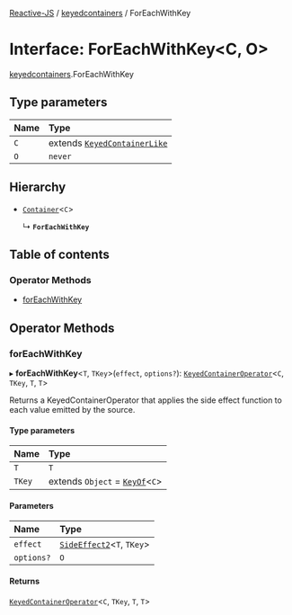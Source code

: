 [Reactive-JS](../README.md) / [keyedcontainers](../modules/keyedcontainers.md) / ForEachWithKey

# Interface: ForEachWithKey<C, O\>

[keyedcontainers](../modules/keyedcontainers.md).ForEachWithKey

## Type parameters

| Name | Type |
| :------ | :------ |
| `C` | extends [`KeyedContainerLike`](keyedcontainers.KeyedContainerLike.md) |
| `O` | `never` |

## Hierarchy

- [`Container`](containers.Container.md)<`C`\>

  ↳ **`ForEachWithKey`**

## Table of contents

### Operator Methods

- [forEachWithKey](keyedcontainers.ForEachWithKey.md#foreachwithkey)

## Operator Methods

### forEachWithKey

▸ **forEachWithKey**<`T`, `TKey`\>(`effect`, `options?`): [`KeyedContainerOperator`](../modules/keyedcontainers.md#keyedcontaineroperator)<`C`, `TKey`, `T`, `T`\>

Returns a KeyedContainerOperator that applies the side effect function to each
value emitted by the source.

#### Type parameters

| Name | Type |
| :------ | :------ |
| `T` | `T` |
| `TKey` | extends `Object` = [`KeyOf`](../modules/keyedcontainers.md#keyof)<`C`\> |

#### Parameters

| Name | Type |
| :------ | :------ |
| `effect` | [`SideEffect2`](../modules/functions.md#sideeffect2)<`T`, `TKey`\> |
| `options?` | `O` |

#### Returns

[`KeyedContainerOperator`](../modules/keyedcontainers.md#keyedcontaineroperator)<`C`, `TKey`, `T`, `T`\>
